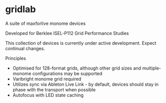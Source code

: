 # gridlab
A suite of maxforlive monome devices

Developed for Berklee ISEL-P112 Grid Performance Studies 

This collection of devices is currently under active development. Expect continual changes. 

Principles
* Optimised for 128-format grids, although other grid sizes and multiple-monome configurations may be supported
* Varibright monome grid required
* Utilizes sync via Ableton Live Link - by default, devices should stay in phase with the transport when possible
* Autofocus with LED state caching 

